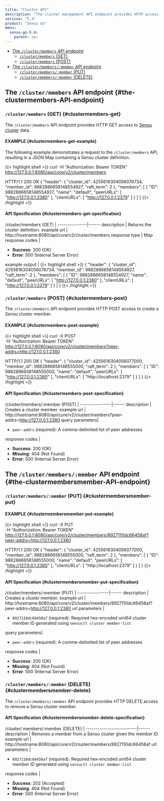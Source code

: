 ```yaml
---
title: "Cluster API"
description: "The cluster management API endpoint provides HTTP access to Sensu cluster data. Here’s a reference for the cluster API in Sensu Go, including examples for returning the cluster definition, creating a cluster member, and more. Read on for the full reference."
version: "5.4"
product: "Sensu Go"
menu:
  sensu-go-5.4:
    parent: api
---
```


- [The `/cluster/members` API endpoint](#the-clustermembers-API-endpoint)
  - [`/cluster/members` (GET)](#clustermembers-get)
  - [`/cluster/members` (POST)](#clustermembers-post)
- [The `/cluster/members/:member` API endpoint](#the-clustermembersmember-API-endpoint)
  - [`/cluster/members/:member` (PUT)](#clustermembersmember-put)
  - [`/cluster/members/:member` (DELETE)](#clustermembersmember-delete)

## The `/cluster/members` API endpoint {#the-clustermembers-API-endpoint}

### `/cluster/members` (GET) {#clustermembers-get}

The `/cluster/members` API endpoint provides HTTP GET access to [Sensu cluster][1] data.

#### EXAMPLE {#clustermembers-get-example}

The following example demonstrates a request to the `/cluster/members` API, resulting in
a JSON Map containing a Sensu cluster definition.

{{< highlight shell >}}
curl -H "Authorization: Bearer TOKEN" \
http://127.0.0.1:8080/api/core/v2/cluster/members

HTTP/1.1 200 OK
{
  "header": {
    "cluster_id": 4255616304056076734,
    "member_id": 9882886658148554927,
    "raft_term": 2
  },
  "members": [
    {
      "ID": 9882886658148554927,
      "name": "default",
      "peerURLs": [
        "http://127.0.0.1:2380"
      ],
      "clientURLs": [
        "http://127.0.0.1:2379"
      ]
    }
  ]
}
{{< /highlight >}}

#### API Specification {#clustermembers-get-specification}

/cluster/members (GET)  | 
---------------|------
description    | Returns the cluster definition.
example url    | http://hostname:8080/api/core/v2/cluster/members
response type  | Map
response codes | <ul><li>**Success**: 200 (OK)</li><li>**Error**: 500 (Internal Server Error)</li></ul>
example output | {{< highlight shell >}}
{
  "header": {
    "cluster_id": 4255616304056076734,
    "member_id": 9882886658148554927,
    "raft_term": 2
  },
  "members": [
    {
      "ID": 9882886658148554927,
      "name": "default",
      "peerURLs": [
        "http://127.0.0.1:2380"
      ],
      "clientURLs": [
        "http://127.0.0.1:2379"
      ]
    }
  ]
}
{{< /highlight >}}

### `/cluster/members` (POST) {#clustermembers-post}

The `/cluster/members` API endpoint provides HTTP POST access to create a Sensu cluster member.

#### EXAMPLE {#clustermembers-post-example}

{{< highlight shell >}}
curl -X POST \
-H "Authorization: Bearer TOKEN" \
http://127.0.0.1:8080/api/core/v2/cluster/members?peer-addrs=http://127.0.0.1:2380

HTTP/1.1 200 OK
{
  "header": {
    "cluster_id": 4255616304056077000,
    "member_id": 9882886658148555000,
    "raft_term": 2
  },
  "members": [
    {
      "ID": 9882886658148555000,
      "name": "default",
      "peerURLs": [
        "http://127.0.0.1:2380"
      ],
      "clientURLs": [
        "http://localhost:2379"
      ]
    }
  ]
}
{{< /highlight >}}

#### API Specification {#clustermembers-post-specification}

/cluster/members/:member (POST) | 
----------------|------
description     | Creates a cluster member.
example url     | http://hostname:8080/api/core/v2/cluster/members?peer-addrs=http://127.0.0.1:2380
query parameters| <ul><li>`peer-addrs` (required): A comma-delimited list of peer addresses</li></ul>
response codes   | <ul><li>**Success**: 200 (OK)</li><li> **Missing**: 404 (Not Found)</li><li>**Error**: 500 (Internal Server Error)</li></ul>

## The `/cluster/members/:member` API endpoint {#the-clustermembersmember-API-endpoint}

### `/cluster/members/:member` (PUT) {#clustermembersmember-put}

#### EXAMPLE {#clustermembersmember-put-example}

{{< highlight shell >}}
curl -X PUT \
-H "Authorization: Bearer TOKEN" \
http://127.0.0.1:8080/api/core/v2/cluster/members/8927110dc66458af?peer-addrs=http://127.0.0.1:2380

HTTP/1.1 200 OK
{
  "header": {
    "cluster_id": 4255616304056077000,
    "member_id": 9882886658148555000,
    "raft_term": 2
  },
  "members": [
    {
      "ID": 9882886658148555000,
      "name": "default",
      "peerURLs": [
        "http://127.0.0.1:2380"
      ],
      "clientURLs": [
        "http://localhost:2379"
      ]
    }
  ]
}
{{< /highlight >}}

#### API Specification {#clustermembersmember-put-specification}

/cluster/members/:member (PUT) | 
----------------|------
description     | Creates a cluster member.
example url     | http://hostname:8080/api/core/v2/cluster/members/8927110dc66458af?peer-addrs=http://127.0.0.1:2380
url parameters  | <ul><li>`8927110dc66458af` (required): Required hex-encoded uint64 cluster member ID generated using `sensuctl cluster member-list`</li></ul>
query parameters| <ul><li>`peer-addrs` (required): A comma-delimited list of peer addresses</li></ul>
response codes   | <ul><li>**Success**: 200 (OK)</li><li> **Missing**: 404 (Not Found)</li><li>**Error**: 500 (Internal Server Error)</li></ul>

### `/cluster/members/:member` (DELETE) {#clustermembersmember-delete}

The `/cluster/members/:member` API endpoint provides HTTP DELETE access to remove a Sensu cluster member.

#### API Specification {#clustermembersmember-delete-specification}

/cluster/ members/:member (DELETE) | 
--------------------------|------
description               | Removes a member from a Sensu cluster given the member ID.
example url               | http://hostname:8080/api/core/v2/cluster/members/8927110dc66458af
url parameters            | <ul><li>`8927110dc66458af` (required): Required hex-encoded uint64 cluster member ID generated using `sensuctl cluster member-list`</li></ul>
response codes            | <ul><li>**Success**: 202 (Accepted)</li><li>**Missing**: 404 (Not Found)</li><li>**Error**: 500 (Internal Server Error)</li></ul>

[1]: ../../guides/clustering
